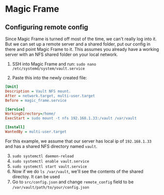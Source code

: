 # Magic Frame

## Configuring remote config

Since Magic Frame is turned off most of the time, we can't really log into it. But we can set up a remote server and a shared folder, put our config in there and point Magic Frame to it.
This assumes you already have a working server with an NFS shared folder on your local network.

1. SSH into Magic Frame and run:
`sudo nano /etc/systemd/system/vault.service`

2. Paste this into the newly created file:
```ini
[Unit]
Description = Vault NFS mount.
After = network.target, multi-user.target
Before = magic_frame.service

[Service]
WorkingDirectory=/home/
ExecStart = sudo mount -t nfs 192.168.1.33:/vault /var/vault

[Install]
WantedBy = multi-user.target
```
For this example, we assume that our server has local ip of `192.168.1.33` and has a shared NFS directory named `vault`.

3. `sudo systemctl daemon-reload`
4. `sudo systemctl enable vault.service`
5. `sudo systemctl start vault.service`
6. Now if we do `ls /var/vault`, we'll see the contents of the shared directoy. It can be used
7. Go to `src/config.json` and change `remote_config` field to be `/var/vault/path/to/your/config.json`